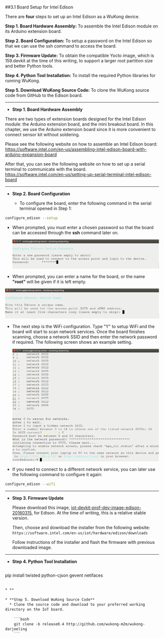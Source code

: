 ##3.1 Board Setup for Intel Edison
<!---- (俊翰-testing, 振豪-format) ---->

There are **four** steps to set up an Intel Edison as a WuKong device. 

**Step 1. Board Hardware Assembly:** To assemble the Intel Edison module on its Arduino extension board.

**Step 2. Board Configuration:** To setup a password on the Intel Edison so that we can use the ssh command to access the board.  

**Step 3. Firmware Update:** To obtain the compatible Yocto image, which is 159.devkit at the time of this writing, to support a larger root partition size and better Python tools.  

**Step 4. Python Tool Installation:** To install the required Python libraries for running WuKong.   

**Step 5. Download WuKong Source Code:** To clone the WuKong source code from GitHub to the Edison board.  

* **  

* **Step 1. Board Hardware Assembly**

 There are two types of extension boards designed for the Intel Edison module: the Arduino extension board, and the mini breakout board. In this chapter, we use the Arduino extension board since it is more convenient to connect sensor kit without soldering. 
 
 Please see the following website on how to assemble an Intel Edison board:  
 https://software.intel.com/en-us/assembling-intel-edison-board-with-arduino-expansion-board  
 
 After that, you can see the following website on how to set up a serial terminal to communicate with the board.  
 https://software.intel.com/en-us/setting-up-serial-terminal-intel-edison-board
 

* **

* **Step 2. Board Configuration**

  * To configure the board, enter the following command in the serial terminal opened in Step 1:
```bash
configure_edison --setup
```
 
  * When prompted, you must enter a chosen password so that the board can be accessed through the **ssh** command later on.   
  
    ![](https://raw.githubusercontent.com/wukong-ntu/wukong-gitbook-figures/master/figures/03-Board/fig3-1-0.png)

  * When prompted, you can enter a name for the board, or the name **"root"** will be given if it is left empty.  
 
   ![](https://raw.githubusercontent.com/wukong-ntu/wukong-gitbook-figures/master/figures/03-Board/fig3-1-1.png)

  * The next step is the WiFi configuration. Type "Y" to setup WiFi and the board will start to scan network services. Once the board finishes scanning, choose a network SSID and then enter the network password if required. The following screen shows an example setting.

    ![](https://raw.githubusercontent.com/wukong-ntu/wukong-gitbook-figures/master/figures/03-Board/fig3-1-2.png)
  * If you need to connect to a different network service, you can later use the following command to configure it again:  
```bash
configure_edison --wifi
```

* **

* **Step 3. Firmware Update**

  Please download this image, [iot-devkit-prof-dev-image-edison-20160315](https://downloadmirror.intel.com/25871/eng/iot-devkit-prof-dev-image-edison-20160315.zip), for Edison. At the time of writing, this is a relative stable version.  

  Then, choose and download the installer from the following website:  
  `https://software.intel.com/en-us/iot/hardware/edison/downloads`  

  Follow instructions of the installer and flash the firmware with previous downloaded image. 
  
* **

* **Step 4. Python Tool Installation**

  ```bash  
pip install twisted python-cjson gevent netifaces  
```

* **

* **Step 5. Download WuKong Source Code**   
  * Clone the source code and download to your preferred working directory on the IoT board.

    ```bash
    git clone -b release0.4 http://github.com/wukong-m2m/wukong-darjeeling
    ```   




